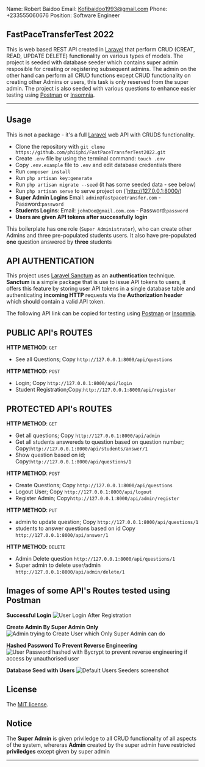 Name: Robert Baidoo
Email: Kofibaidoo1993@gmail.com
Phone: +233555060676
Position: Software Engineer

## FastPaceTransferTest 2022

This is web based REST API created in [Laravel](https://laravel.com/) that perform CRUD (CREAT, READ, UPDATE DELETE) functionality on various types of models. The project is seeded with database seeder which contains super admin resposible for creating or registering subsequent admins. The admin on the other hand can perform all CRUD functions except CRUD functionality on creating other Admins or users, this task is only reserved from the super admin. The project is also seeded with various questions to enhance easier testing using [Postman](https://www.postman.com/) or [Insomnia](https://insomnia.rest/).

---


## Usage

This is not a package - it's a full [Laravel](https://laravel.com/) web API with CRUDS functionality.

-   Clone the repository with `git clone https://github.com/phiiphi/FastPaceTransferTest2022.git`
-   Create `.env` file by using the terminal command: `touch .env`
-   Copy `.env.example` file to `.env` and edit database credentials there
-   Run `composer install`
-   Run `php artisan key:generate`
-   Run `php artisan migrate --seed` (it has some seeded data - see below)
-   Run `php artisan serve` to serve project on (`http://127.0.0.1:8000/)
-   **Super Admin Logins** Email: `admin@fastpacetransfer.com` - Password:`password`
-   **Students Logins**: Email: `johnDoe@gmail.com.com` - Password:`password`
-   **Users are given API tokens after successfully login**


This boilerplate has one role (`Super Administrator`), who can create other Admins and three pre-populated students users. It also have pre-populated **one** question answered by **three** students



## API AUTHENTICATION
This project uses [Laravel Sanctum](https://laravel.com/docs/8.x/sanctum) as an **authentication** technique. **Sanctum** is a simple package that is use to issue API tokens to users, it offers this feature by storing user API tokens in a single database table and authenticating **incoming HTTP** requests via the **Authorization header** which should contain a valid API token. 


The following API link can be copied for testing using [Postman](https://www.postman.com/) or [Insomnia](https://insomnia.rest/).
## PUBLIC API's ROUTES
**HTTP METHOD**: `GET`
-   See all Questions; Copy `http://127.0.0.1:8000/api/questions`

**HTTP METHOD**: `POST`
-   Login; Copy `http://127.0.0.1:8000/api/login`
-   Student Registration;Copy:`http://127.0.0.1:8000/api/register`

## PROTECTED API's ROUTES

**HTTP METHOD**: `GET`

-   Get all questions; Copy `http://127.0.0.1:8000/api/admin`
-   Get all students answereds to question based on question number; Copy:`http://127.0.0.1:8000/api/students/answer/1`
-   Show question based on id; Copy:`http://127.0.0.1:8000/api/questions/1`

**HTTP METHOD**: `POST`
-   Create Questions; Copy `http://127.0.0.1:8000/api/questions`
-   Logout User; Copy `http://127.0.0.1:8000/api/logout`
-   Register Admin; Copy`http://127.0.0.1:8000/api/admin/register`

**HTTP METHOD**: `PUT`
-   admin to update question; Copy `http://127.0.0.1:8000/api/questions/1`
-   students to answer questions based on id Copy `http://127.0.0.1:8000/api/answer/1`

**HTTP METHOD**: `DELETE`

-   Admin Delete question `http://127.0.0.1:8000/api/questions/1`
-   Super admin to delete user/admin `http://127.0.0.1:8000/api/admin/delete/1`

## Images of some API's Routes tested using Postman

**Successful Login**
![User Login After Registration](https://drive.google.com/uc?export=view&id=13WzPUbPsTry3HbONQp40fnrGeuSlieNl)


**Create Admin By Super Admin Only**
![Admin trying to Create User which Only Super Admin can do](https://drive.google.com/uc?export=view&id=1DZ7hDkTNIlM_QMLTjeBpS-tjQkVC54OS)


**Hashed Password To Prevent Reverse Engineering**
![User Password hashed with Bycrypt to prevent reverse engineering if access by unauthorised user](https://drive.google.com/uc?export=view&id=1ul2uGp_4Ww9UKqGb6XKZJvlDh9hFBHZH)

**Database Seed with Users**
![Default Users Seeders screenshot](https://drive.google.com/uc?export=view&id=1X5ZA7xhZdxWimtf1fIVhmlKENBwswzrC)


## License
The [MIT license](http://opensource.org/licenses/MIT).

## Notice
The **Super Admin** is given priviledge to all CRUD functionality of all aspects of the system, whereras **Admin** created by the super admin have restricted **priviledges** except given by super admin

---
